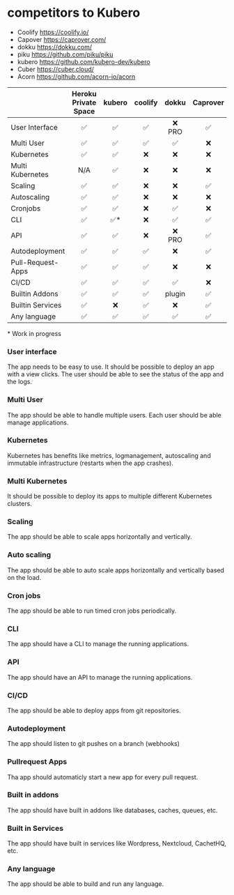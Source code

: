 # competitors to Kubero

- Coolify https://coolify.io/
- Capover https://caprover.com/
- dokku https://dokku.com/
- piku https://github.com/piku/piku
- kubero https://github.com/kubero-dev/kubero
- Cuber https://cuber.cloud/
- Acorn https://github.com/acorn-io/acorn


|              | Heroku <br>Private Space | kubero              | coolify            | dokku              | Caprover           | piku               | Cuber              | Acorn              |
|-------------------|:-------------------:|:------------------:|:------------------:|:------------------:|:------------------:|:------------------:|:------------------:|:-------------------:|
| User Interface    | :white_check_mark:  | :white_check_mark:  | :white_check_mark: | :x: PRO            | :white_check_mark: | :x:                | :x:                | :x:                |
| Multi User        | :white_check_mark:  | :white_check_mark:  | :white_check_mark: | :white_check_mark: | :x:                | N/A                | N/A                | N/A                |
| Kubernetes        | :white_check_mark:  | :white_check_mark:  | :x:                | :x:                | :x:                | :x:                | :white_check_mark: | :white_check_mark: |
| Multi Kubernetes  | N/A                 | :white_check_mark:  | :x:                | :x:                | :x:                | :x:                | :x:                | :x:                |
| Scaling           | :white_check_mark:  | :white_check_mark:  | :x:                | :x:                | :white_check_mark: | vertically         | :x:                | :x:                |
| Autoscaling       | :white_check_mark:  | :white_check_mark:  | :x:                | :x:                | :x:                | :x:                | :x:                | :x:                |
| Cronjobs          | :white_check_mark:  | :white_check_mark:  | :x:                | :white_check_mark: | :x:                | :white_check_mark: | :white_check_mark: | :white_check_mark: |
| CLI               | :white_check_mark:  | :white_check_mark:* | :x:                | :white_check_mark: | :white_check_mark: | :white_check_mark: | :white_check_mark: | :white_check_mark: |
| API               | :white_check_mark:  | :white_check_mark:  | :x:                | :x: PRO            | :white_check_mark: | :x:                | :x:                | :white_check_mark: |
| Autodeployment    | :white_check_mark:  | :white_check_mark:  | :white_check_mark: | :x:                | :white_check_mark: | :x:                | :x:                | :x:                |
| Pull-Request-Apps | :white_check_mark:  | :white_check_mark:  | :white_check_mark: | :x:                | :x:                | :x:                | :x:                | :x:                |
| CI/CD             | :white_check_mark:  | :white_check_mark:  | :white_check_mark: | :white_check_mark: | :x:                | :white_check_mark: | :x:                | :x:                |
| Builtin Addons    | :white_check_mark:  | :white_check_mark:  | :white_check_mark: | plugin             | :white_check_mark: | :x:                | :x:                | :x:                |
| Builtin Services  | :white_check_mark:  | :x:                 | :white_check_mark: | :x:                | :white_check_mark: | :x:                | :x:                | :x:                |
| Any language      | :white_check_mark:  | :white_check_mark:  | :white_check_mark: | :white_check_mark: | :white_check_mark: | :white_check_mark: | :white_check_mark: | :white_check_mark: |


\* Work in progress




### User interface
The app needs to be easy to use. It should be possible to deploy an app with a view clicks. The user should be able to see the status of the app and the logs.

### Multi User
The app should be able to handle multiple users. Each user should be able manage applications.

### Kubernetes
Kubernetes has benefits like metrics, logmanagement, autoscaling and immutable infrastructure (restarts when the app crashes).

### Multi Kubernetes
It should be possible to deploy its apps to multiple different Kubernetes clusters.
### Scaling
The app should be able to scale apps horizontally and vertically.

### Auto scaling
The app should be able to auto scale apps horizontally and vertically based on the load.

### Cron jobs
The app should be able to run timed cron jobs periodically.

### CLI
The app should have a CLI to manage the running applications.

### API
The app should have an API to manage the running applications.

### CI/CD
The app should be able to deploy apps from git repositories.

### Autodeployment
The app should listen to git pushes on a branch (webhooks)

### Pullrequest Apps
Tha app should automaticly start a new app for every pull request.

### Built in addons
The app should have built in addons like databases, caches, queues, etc.

### Built in Services
The app should have built in services like Wordpress, Nextcloud, CachetHQ, etc.

### Any language
The app should be able to build and run any language.